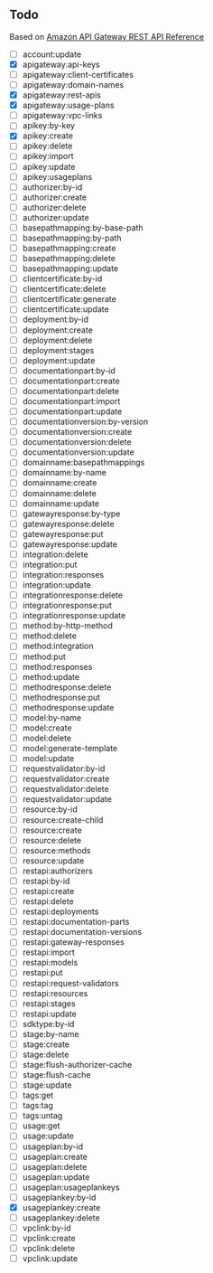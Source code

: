 ## Todo

Based on [Amazon API Gateway REST API Reference](https://docs.aws.amazon.com/apigateway/api-reference/link-relation/)

- [ ] account:update
- [x] apigateway:api-keys
- [ ] apigateway:client-certificates
- [ ] apigateway:domain-names
- [x] apigateway:rest-apis
- [x] apigateway:usage-plans
- [ ] apigateway:vpc-links
- [ ] apikey:by-key
- [x] apikey:create
- [ ] apikey:delete
- [ ] apikey:import
- [ ] apikey:update
- [ ] apikey:usageplans
- [ ] authorizer:by-id
- [ ] authorizer:create
- [ ] authorizer:delete
- [ ] authorizer:update
- [ ] basepathmapping:by-base-path
- [ ] basepathmapping:by-path
- [ ] basepathmapping:create
- [ ] basepathmapping:delete
- [ ] basepathmapping:update
- [ ] clientcertificate:by-id
- [ ] clientcertificate:delete
- [ ] clientcertificate:generate
- [ ] clientcertificate:update
- [ ] deployment:by-id
- [ ] deployment:create
- [ ] deployment:delete
- [ ] deployment:stages
- [ ] deployment:update
- [ ] documentationpart:by-id
- [ ] documentationpart:create
- [ ] documentationpart:delete
- [ ] documentationpart:import
- [ ] documentationpart:update
- [ ] documentationversion:by-version
- [ ] documentationversion:create
- [ ] documentationversion:delete
- [ ] documentationversion:update
- [ ] domainname:basepathmappings
- [ ] domainname:by-name
- [ ] domainname:create
- [ ] domainname:delete
- [ ] domainname:update
- [ ] gatewayresponse:by-type
- [ ] gatewayresponse:delete
- [ ] gatewayresponse:put
- [ ] gatewayresponse:update
- [ ] integration:delete
- [ ] integration:put
- [ ] integration:responses
- [ ] integration:update
- [ ] integrationresponse:delete
- [ ] integrationresponse:put
- [ ] integrationresponse:update
- [ ] method:by-http-method
- [ ] method:delete
- [ ] method:integration
- [ ] method:put
- [ ] method:responses
- [ ] method:update
- [ ] methodresponse:delete
- [ ] methodresponse:put
- [ ] methodresponse:update
- [ ] model:by-name
- [ ] model:create
- [ ] model:delete
- [ ] model:generate-template
- [ ] model:update
- [ ] requestvalidator:by-id
- [ ] requestvalidator:create
- [ ] requestvalidator:delete
- [ ] requestvalidator:update
- [ ] resource:by-id
- [ ] resource:create-child
- [ ] resource:create
- [ ] resource:delete
- [ ] resource:methods
- [ ] resource:update
- [ ] restapi:authorizers
- [ ] restapi:by-id
- [ ] restapi:create
- [ ] restapi:delete
- [ ] restapi:deployments
- [ ] restapi:documentation-parts
- [ ] restapi:documentation-versions
- [ ] restapi:gateway-responses
- [ ] restapi:import
- [ ] restapi:models
- [ ] restapi:put
- [ ] restapi:request-validators
- [ ] restapi:resources
- [ ] restapi:stages
- [ ] restapi:update
- [ ] sdktype:by-id
- [ ] stage:by-name
- [ ] stage:create
- [ ] stage:delete
- [ ] stage:flush-authorizer-cache
- [ ] stage:flush-cache
- [ ] stage:update
- [ ] tags:get
- [ ] tags:tag
- [ ] tags:untag
- [ ] usage:get
- [ ] usage:update
- [ ] usageplan:by-id
- [ ] usageplan:create
- [ ] usageplan:delete
- [ ] usageplan:update
- [ ] usageplan:usageplankeys
- [ ] usageplankey:by-id
- [x] usageplankey:create
- [ ] usageplankey:delete
- [ ] vpclink:by-id
- [ ] vpclink:create
- [ ] vpclink:delete
- [ ] vpclink:update
